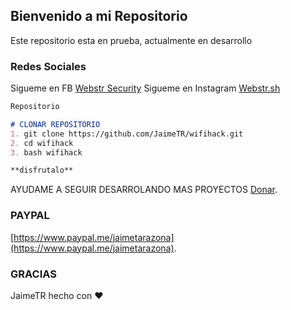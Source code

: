 ## Bienvenido a mi Repositorio

Este repositorio esta en prueba, actualmente en desarrollo 

### Redes Sociales

Sigueme en FB [Webstr Security](https://www.facebook.com/HackerWebstr/)
Sigueme en Instagram [Webstr.sh](https://www.facebook.com/HackerWebstr/)



```markdown
Repositorio 

# CLONAR REPOSITORIO
1. git clone https://github.com/JaimeTR/wifihack.git
2. cd wifihack
3. bash wifihack

**disfrutalo** 
```

AYUDAME A SEGUIR DESARROLANDO MAS PROYECTOS [Donar](https://www.paypal.me/jaimetarazona).

### PAYPAL

[https://www.paypal.me/jaimetarazona](https://www.paypal.me/jaimetarazona). 


### GRACIAS

JaimeTR hecho con ❤️
